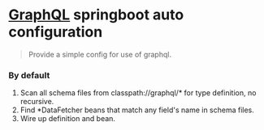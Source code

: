 # [GraphQL](http://graphql.org/) springboot auto configuration
> Provide a simple config for use of graphql.

### By default 

1. Scan all schema files from classpath://graphql/* for type definition, no recursive.
1. Find *DataFetcher beans that match any field's name in schema files.
1. Wire up definition and bean.
